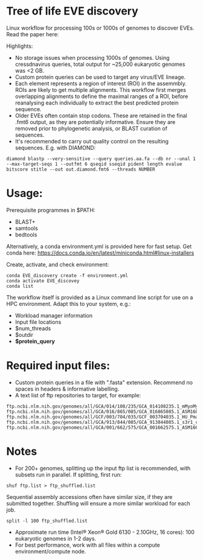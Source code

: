 # Tree of life EVE discovery

Linux workflow for processing 100s or 1000s of genomes to discover EVEs. 
Read the paper here:

Highlights:
- No storage issues when processing 1000s of genomes. Using cressdnavirus queries, total output for ~25,000 eukaryotic genomes was <2 GB.
- Custom protein queries can be used to target any virus/EVE lineage.
- Each element represents a region of interest (ROI) in the assemmbly. ROIs are likely to get multiple alignments. This workflow first merges overlapping alignments to define the maximal ranges of a ROI, before reanalysing each individually to extract the best predicted protein sequence.
- Older EVEs often contain stop codons. These are retained in the final .fmt6 output, as they are potentially informative. Ensure they are removed prior to phylogenetic analysis, or BLAST curation of sequences. 
- It's recommended to carry out quality control on the resulting sequences. E.g. with DIAMOND:
```
diamond blastp --very-sensitive --query queries.aa.fa --db nr --unal 1 --max-target-seqs 1 --outfmt 6 qseqid sseqid pident length evalue bitscore stitle --out out.diamond.fmt6 --threads NUMBER
```

# Usage:

Prerequisite programmes in $PATH:
- BLAST+
- samtools
- bedtools

Alternatively, a conda environment.yml is provided here for fast setup.
Get conda here:
https://docs.conda.io/en/latest/miniconda.html#linux-installers

Create, activate, and check environment:
```
conda EVE_discovery create -f environment.yml
conda activate EVE_discovey
conda list
```

The workflow itself is provided as a Linux command line script for use on a HPC environment. Adapt this to your system, e.g.:
- Workload manager information
- Input file locations
- $num_threads
- $outdir
- **$protein_query**

# Required input files:
- Custom protein queries in a file with ".fasta" extension. Recommend no spaces in headers & informative labelling. 
- A text list of ftp repositories to target, for example:
```
ftp.ncbi.nlm.nih.gov/genomes/all/GCA/014/108/235/GCA_014108235.1_mMyoMyo1.p
ftp.ncbi.nlm.nih.gov/genomes/all/GCA/016/865/085/GCA_016865085.1_ASM1686508v1
ftp.ncbi.nlm.nih.gov/genomes/all/GCF/003/704/035/GCF_003704035.1_HU_Pman_2.1.3
ftp.ncbi.nlm.nih.gov/genomes/all/GCA/913/844/085/GCA_913844085.1_s3r1_clone4_genome
ftp.ncbi.nlm.nih.gov/genomes/all/GCA/001/662/575/GCA_001662575.1_ASM166257v1 
```

# Notes
- For 200+ genomes, splitting up the input ftp list is recommended, with subsets run in parallel. 
If splitting, first run:
```
shuf ftp.list > ftp_shuffled.list
```
Sequential assembly accessions often have similar size, if they are submitted together. 
Shuffling will ensure a more similar workload for each job.
```
split -l 100 ftp_shuffled.list
```
- Approximate run time (Intel® Xeon® Gold 6130 - 2.10GHz, 16 cores): 100 eukaryotic genomes in 1-2 days.
- For best performance, work with all files within a compute environment/compute node. 
